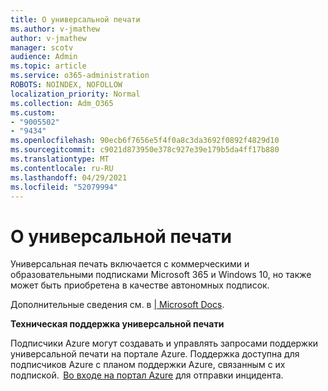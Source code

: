```yaml
---
title: О универсальной печати
ms.author: v-jmathew
author: v-jmathew
manager: scotv
audience: Admin
ms.topic: article
ms.service: o365-administration
ROBOTS: NOINDEX, NOFOLLOW
localization_priority: Normal
ms.collection: Adm_O365
ms.custom:
- "9005502"
- "9434"
ms.openlocfilehash: 90ecb6f7656e5f4f0a8c3da3692f0892f4829d10
ms.sourcegitcommit: c9021d873950e378c927e39e179b5da4ff17b880
ms.translationtype: MT
ms.contentlocale: ru-RU
ms.lasthandoff: 04/29/2021
ms.locfileid: "52079994"
---
```

# <a name="about-universal-print"></a>О универсальной печати

Универсальная печать включается с коммерческими и образовательными подписками Microsoft 365 и Windows 10, но также может быть приобретена в качестве автономных подписок.

Дополнительные сведения см. в [| Microsoft Docs](https://docs.microsoft.com/universal-print/fundamentals/universal-print-license).

**Техническая поддержка универсальной печати**

Подписчики Azure могут создавать и управлять запросами поддержки универсальной печати на портале Azure. Поддержка доступна для подписчиков Azure с планом поддержки Azure, связанным с их подпиской.  [Во входе на портал Azure](https://ms.portal.azure.com/#blade/Microsoft_Azure_Support/HelpAndSupportBlade/newsupportrequest) для отправки инцидента.